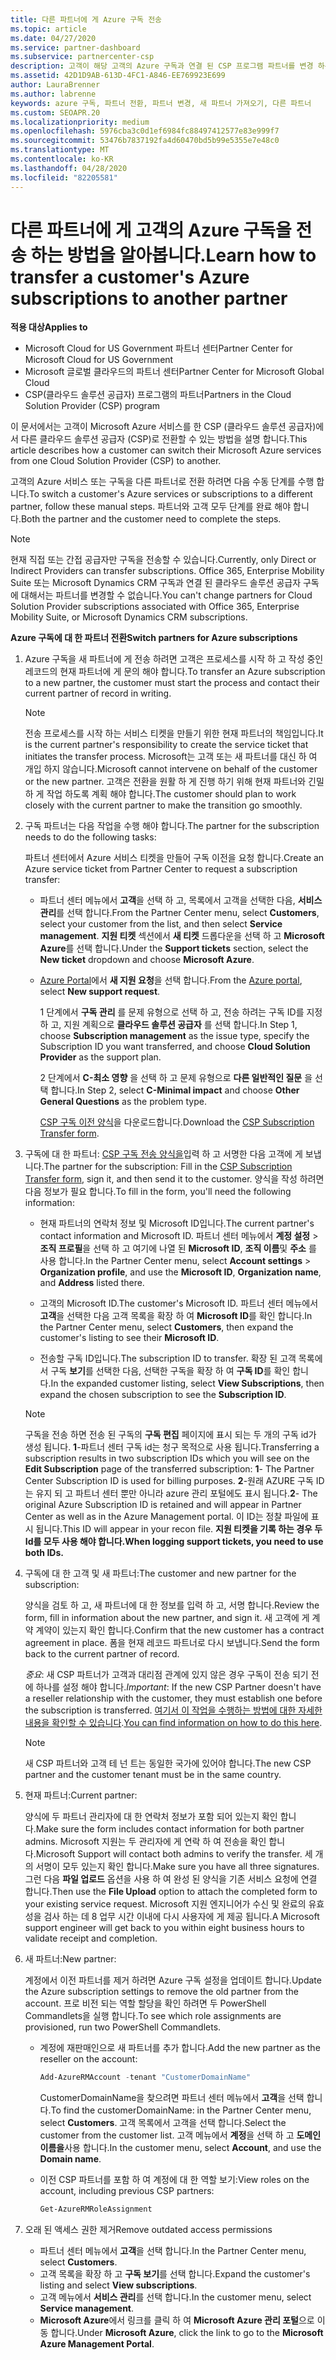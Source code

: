 ```yaml
---
title: 다른 파트너에 게 Azure 구독 전송
ms.topic: article
ms.date: 04/27/2020
ms.service: partner-dashboard
ms.subservice: partnercenter-csp
description: 고객이 해당 고객의 Azure 구독과 연결 된 CSP 프로그램 파트너를 변경 하는 데 도움을 주는 방법에 대해 알아봅니다.
ms.assetid: 42D1D9AB-613D-4FC1-A846-EE769923E699
author: LauraBrenner
ms.author: labrenne
keywords: azure 구독, 파트너 전환, 파트너 변경, 새 파트너 가져오기, 다른 파트너
ms.custom: SEOAPR.20
ms.localizationpriority: medium
ms.openlocfilehash: 5976cba3c0d1ef6984fc88497412577e83e999f7
ms.sourcegitcommit: 53476b7837192fa4d60470bd5b99e5355e7e48c0
ms.translationtype: MT
ms.contentlocale: ko-KR
ms.lasthandoff: 04/28/2020
ms.locfileid: "82205581"
---
```

# <a name="learn-how-to-transfer-a-customers-azure-subscriptions-to-another-partner"></a><span data-ttu-id="3333d-104">다른 파트너에 게 고객의 Azure 구독을 전송 하는 방법을 알아봅니다.</span><span class="sxs-lookup"><span data-stu-id="3333d-104">Learn how to transfer a customer's Azure subscriptions to another partner</span></span>

<span data-ttu-id="3333d-105">**적용 대상**</span><span class="sxs-lookup"><span data-stu-id="3333d-105">**Applies to**</span></span>

- <span data-ttu-id="3333d-106">Microsoft Cloud for US Government 파트너 센터</span><span class="sxs-lookup"><span data-stu-id="3333d-106">Partner Center for Microsoft Cloud for US Government</span></span>
- <span data-ttu-id="3333d-107">Microsoft 글로벌 클라우드의 파트너 센터</span><span class="sxs-lookup"><span data-stu-id="3333d-107">Partner Center for Microsoft Global Cloud</span></span>
- <span data-ttu-id="3333d-108">CSP(클라우드 솔루션 공급자) 프로그램의 파트너</span><span class="sxs-lookup"><span data-stu-id="3333d-108">Partners in the Cloud Solution Provider (CSP) program</span></span>

<span data-ttu-id="3333d-109">이 문서에서는 고객이 Microsoft Azure 서비스를 한 CSP (클라우드 솔루션 공급자)에서 다른 클라우드 솔루션 공급자 (CSP)로 전환할 수 있는 방법을 설명 합니다.</span><span class="sxs-lookup"><span data-stu-id="3333d-109">This article describes how a customer can switch their Microsoft Azure services from one Cloud Solution Provider (CSP) to another.</span></span>

<span data-ttu-id="3333d-110">고객의 Azure 서비스 또는 구독을 다른 파트너로 전환 하려면 다음 수동 단계를 수행 합니다.</span><span class="sxs-lookup"><span data-stu-id="3333d-110">To switch a customer's Azure services or subscriptions to a different partner, follow these manual steps.</span></span> <span data-ttu-id="3333d-111">파트너와 고객 모두 단계를 완료 해야 합니다.</span><span class="sxs-lookup"><span data-stu-id="3333d-111">Both the partner and the customer need to complete the steps.</span></span>

>[!Note]  
><span data-ttu-id="3333d-112">현재 직접 또는 간접 공급자만 구독을 전송할 수 있습니다.</span><span class="sxs-lookup"><span data-stu-id="3333d-112">Currently, only Direct or Indirect Providers can transfer subscriptions.</span></span>
><span data-ttu-id="3333d-113">Office 365, Enterprise Mobility Suite 또는 Microsoft Dynamics CRM 구독과 연결 된 클라우드 솔루션 공급자 구독에 대해서는 파트너를 변경할 수 없습니다.</span><span class="sxs-lookup"><span data-stu-id="3333d-113">You can't change partners for Cloud Solution Provider subscriptions associated with Office 365, Enterprise Mobility Suite, or Microsoft Dynamics CRM subscriptions.</span></span>

<span data-ttu-id="3333d-114">**Azure 구독에 대 한 파트너 전환**</span><span class="sxs-lookup"><span data-stu-id="3333d-114">**Switch partners for Azure subscriptions**</span></span>

1. <span data-ttu-id="3333d-115">Azure 구독을 새 파트너에 게 전송 하려면 고객은 프로세스를 시작 하 고 작성 중인 레코드의 현재 파트너에 게 문의 해야 합니다.</span><span class="sxs-lookup"><span data-stu-id="3333d-115">To transfer an Azure subscription to a new partner, the customer must start the process and contact their current partner of record in writing.</span></span>

   >[!Note]
   ><span data-ttu-id="3333d-116">전송 프로세스를 시작 하는 서비스 티켓을 만들기 위한 현재 파트너의 책임입니다.</span><span class="sxs-lookup"><span data-stu-id="3333d-116">It is the current partner's responsibility to create the service ticket that initiates the transfer process.</span></span> <span data-ttu-id="3333d-117">Microsoft는 고객 또는 새 파트너를 대신 하 여 개입 하지 않습니다.</span><span class="sxs-lookup"><span data-stu-id="3333d-117">Microsoft cannot intervene on behalf of the customer or the new partner.</span></span> <span data-ttu-id="3333d-118">고객은 전환을 원활 하 게 진행 하기 위해 현재 파트너와 긴밀 하 게 작업 하도록 계획 해야 합니다.</span><span class="sxs-lookup"><span data-stu-id="3333d-118">The customer should plan to work closely with the current partner to make the transition go smoothly.</span></span>

2. <span data-ttu-id="3333d-119">구독 파트너는 다음 작업을 수행 해야 합니다.</span><span class="sxs-lookup"><span data-stu-id="3333d-119">The partner for the subscription needs to do the following tasks:</span></span>

   <span data-ttu-id="3333d-120">파트너 센터에서 Azure 서비스 티켓을 만들어 구독 이전을 요청 합니다.</span><span class="sxs-lookup"><span data-stu-id="3333d-120">Create an Azure service ticket from Partner Center to request a subscription transfer:</span></span>

   - <span data-ttu-id="3333d-121">파트너 센터 메뉴에서 **고객**을 선택 하 고, 목록에서 고객을 선택한 다음, **서비스 관리**를 선택 합니다.</span><span class="sxs-lookup"><span data-stu-id="3333d-121">From the Partner Center menu, select **Customers**, select your customer from the list, and then select **Service management**.</span></span> <span data-ttu-id="3333d-122">**지원 티켓** 섹션에서 **새 티켓** 드롭다운을 선택 하 고 **Microsoft Azure**를 선택 합니다.</span><span class="sxs-lookup"><span data-stu-id="3333d-122">Under the **Support tickets** section, select the **New ticket** dropdown and choose **Microsoft Azure**.</span></span>

   - <span data-ttu-id="3333d-123">[Azure Portal](https://portal.azure.com)에서 **새 지원 요청**을 선택 합니다.</span><span class="sxs-lookup"><span data-stu-id="3333d-123">From the [Azure portal](https://portal.azure.com), select **New support request**.</span></span>

     <span data-ttu-id="3333d-124">1 단계에서 **구독 관리** 를 문제 유형으로 선택 하 고, 전송 하려는 구독 ID를 지정 하 고, 지원 계획으로 **클라우드 솔루션 공급자** 를 선택 합니다.</span><span class="sxs-lookup"><span data-stu-id="3333d-124">In Step 1, choose **Subscription management** as the issue type, specify the Subscription ID you want transferred, and choose **Cloud Solution Provider** as the support plan.</span></span>

     <span data-ttu-id="3333d-125">2 단계에서 **C-최소 영향** 을 선택 하 고 문제 유형으로 **다른 일반적인 질문** 을 선택 합니다.</span><span class="sxs-lookup"><span data-stu-id="3333d-125">In Step 2, select **C-Minimal impact** and choose **Other General Questions** as the problem type.</span></span>

     <span data-ttu-id="3333d-126">[CSP 구독 이전 양식](https://assets.windowsphone.com/5222c408-e546-4e01-b72a-2ec7d4c43d57/CSP_Subscription_Transfer_Form_Azure_InvariantCulture_Default.zip)을 다운로드합니다.</span><span class="sxs-lookup"><span data-stu-id="3333d-126">Download the [CSP Subscription Transfer form](https://assets.windowsphone.com/5222c408-e546-4e01-b72a-2ec7d4c43d57/CSP_Subscription_Transfer_Form_Azure_InvariantCulture_Default.zip).</span></span>

3. <span data-ttu-id="3333d-127">구독에 대 한 파트너: [CSP 구독 전송 양식을](https://assets.windowsphone.com/5222c408-e546-4e01-b72a-2ec7d4c43d57/CSP_Subscription_Transfer_Form_Azure_InvariantCulture_Default.zip)입력 하 고 서명한 다음 고객에 게 보냅니다.</span><span class="sxs-lookup"><span data-stu-id="3333d-127">The partner for the subscription: Fill in the [CSP Subscription Transfer form](https://assets.windowsphone.com/5222c408-e546-4e01-b72a-2ec7d4c43d57/CSP_Subscription_Transfer_Form_Azure_InvariantCulture_Default.zip), sign it, and then send it to the customer.</span></span> <span data-ttu-id="3333d-128">양식을 작성 하려면 다음 정보가 필요 합니다.</span><span class="sxs-lookup"><span data-stu-id="3333d-128">To fill in the form, you'll need the following information:</span></span>

   - <span data-ttu-id="3333d-129">현재 파트너의 연락처 정보 및 Microsoft ID입니다.</span><span class="sxs-lookup"><span data-stu-id="3333d-129">The current partner's contact information and Microsoft ID.</span></span> <span data-ttu-id="3333d-130">파트너 센터 메뉴에서 **계정 설정** &gt; **조직 프로필**을 선택 하 고 여기에 나열 된 **Microsoft ID**, **조직 이름**및 **주소** 를 사용 합니다.</span><span class="sxs-lookup"><span data-stu-id="3333d-130">In the Partner Center menu, select **Account settings** &gt; **Organization profile**, and use the **Microsoft ID**, **Organization name**, and **Address** listed there.</span></span>

   - <span data-ttu-id="3333d-131">고객의 Microsoft ID.</span><span class="sxs-lookup"><span data-stu-id="3333d-131">The customer's Microsoft ID.</span></span> <span data-ttu-id="3333d-132">파트너 센터 메뉴에서 **고객**을 선택한 다음 고객 목록을 확장 하 여 **Microsoft ID**를 확인 합니다.</span><span class="sxs-lookup"><span data-stu-id="3333d-132">In the Partner Center menu, select **Customers**, then expand the customer's listing to see their **Microsoft ID**.</span></span>

   - <span data-ttu-id="3333d-133">전송할 구독 ID입니다.</span><span class="sxs-lookup"><span data-stu-id="3333d-133">The subscription ID to transfer.</span></span> <span data-ttu-id="3333d-134">확장 된 고객 목록에서 구독 **보기**를 선택한 다음, 선택한 구독을 확장 하 여 **구독 ID**를 확인 합니다.</span><span class="sxs-lookup"><span data-stu-id="3333d-134">In the expanded customer listing, select **View Subscriptions**, then expand the chosen subscription to see the **Subscription ID**.</span></span>

   >[!Note]
   ><span data-ttu-id="3333d-135">구독을 전송 하면 전송 된 구독의 **구독 편집** 페이지에 표시 되는 두 개의 구독 id가 생성 됩니다. **1**-파트너 센터 구독 id는 청구 목적으로 사용 됩니다.</span><span class="sxs-lookup"><span data-stu-id="3333d-135">Transferring a subscription results in two subscription IDs which you will see on the **Edit Subscription** page of the transferred subscription: **1**- The Partner Center Subscription ID is used for billing purposes.</span></span> <span data-ttu-id="3333d-136">**2**-원래 AZURE 구독 ID는 유지 되 고 파트너 센터 뿐만 아니라 azure 관리 포털에도 표시 됩니다.</span><span class="sxs-lookup"><span data-stu-id="3333d-136">**2**-  The original Azure Subscription ID is retained and will appear in Partner Center as well as in the Azure Management portal.</span></span> <span data-ttu-id="3333d-137">이 ID는 정찰 파일에 표시 됩니다.</span><span class="sxs-lookup"><span data-stu-id="3333d-137">This ID will appear in your recon file.</span></span>  <span data-ttu-id="3333d-138">**지원 티켓을 기록 하는 경우 두 Id를 모두 사용 해야 합니다.**</span><span class="sxs-lookup"><span data-stu-id="3333d-138">**When logging support tickets, you need to use both IDs.**</span></span>

4. <span data-ttu-id="3333d-139">구독에 대 한 고객 및 새 파트너:</span><span class="sxs-lookup"><span data-stu-id="3333d-139">The customer and new partner for the subscription:</span></span>

   <span data-ttu-id="3333d-140">양식을 검토 하 고, 새 파트너에 대 한 정보를 입력 하 고, 서명 합니다.</span><span class="sxs-lookup"><span data-stu-id="3333d-140">Review the form, fill in information about the new partner, and sign it.</span></span> <span data-ttu-id="3333d-141">새 고객에 게 계약 계약이 있는지 확인 합니다.</span><span class="sxs-lookup"><span data-stu-id="3333d-141">Confirm that the new customer has a contract agreement in place.</span></span> <span data-ttu-id="3333d-142">폼을 현재 레코드 파트너로 다시 보냅니다.</span><span class="sxs-lookup"><span data-stu-id="3333d-142">Send the form back to the current partner of record.</span></span>

   <span data-ttu-id="3333d-143">*중요*: 새 CSP 파트너가 고객과 대리점 관계에 있지 않은 경우 구독이 전송 되기 전에 하나를 설정 해야 합니다.</span><span class="sxs-lookup"><span data-stu-id="3333d-143">*Important*: If the new CSP Partner doesn't have a reseller relationship with the customer, they must establish one before the subscription is transferred.</span></span> <span data-ttu-id="3333d-144">[여기서 이 작업을 수행하는 방법에 대한 자세한 내용을 확인할 수 있습니다](request-a-relationship-with-a-customer.md).</span><span class="sxs-lookup"><span data-stu-id="3333d-144">[You can find information on how to do this here](request-a-relationship-with-a-customer.md).</span></span>

   >[!Note]
   ><span data-ttu-id="3333d-145">새 CSP 파트너와 고객 테 넌 트는 동일한 국가에 있어야 합니다.</span><span class="sxs-lookup"><span data-stu-id="3333d-145">The new CSP partner and the customer tenant must be in the same country.</span></span> 

5. <span data-ttu-id="3333d-146">현재 파트너:</span><span class="sxs-lookup"><span data-stu-id="3333d-146">Current partner:</span></span>

   <span data-ttu-id="3333d-147">양식에 두 파트너 관리자에 대 한 연락처 정보가 포함 되어 있는지 확인 합니다.</span><span class="sxs-lookup"><span data-stu-id="3333d-147">Make sure the form includes contact information for both partner admins.</span></span> <span data-ttu-id="3333d-148">Microsoft 지원는 두 관리자에 게 연락 하 여 전송을 확인 합니다.</span><span class="sxs-lookup"><span data-stu-id="3333d-148">Microsoft Support will contact both admins to verify the transfer.</span></span> <span data-ttu-id="3333d-149">세 개의 서명이 모두 있는지 확인 합니다.</span><span class="sxs-lookup"><span data-stu-id="3333d-149">Make sure you have all three signatures.</span></span> <span data-ttu-id="3333d-150">그런 다음 **파일 업로드** 옵션을 사용 하 여 완성 된 양식을 기존 서비스 요청에 연결 합니다.</span><span class="sxs-lookup"><span data-stu-id="3333d-150">Then use the **File Upload** option to attach the completed form to your existing service request.</span></span> <span data-ttu-id="3333d-151">Microsoft 지원 엔지니어가 수신 및 완료의 유효성을 검사 하는 데 8 업무 시간 이내에 다시 사용자에 게 제공 됩니다.</span><span class="sxs-lookup"><span data-stu-id="3333d-151">A Microsoft support engineer will get back to you within eight business hours to validate receipt and completion.</span></span>

6. <span data-ttu-id="3333d-152">새 파트너:</span><span class="sxs-lookup"><span data-stu-id="3333d-152">New partner:</span></span>

   <span data-ttu-id="3333d-153">계정에서 이전 파트너를 제거 하려면 Azure 구독 설정을 업데이트 합니다.</span><span class="sxs-lookup"><span data-stu-id="3333d-153">Update the Azure subscription settings to remove the old partner from the account.</span></span> <span data-ttu-id="3333d-154">프로 비전 되는 역할 할당을 확인 하려면 두 PowerShell Commandlets을 실행 합니다.</span><span class="sxs-lookup"><span data-stu-id="3333d-154">To see which role assignments are provisioned, run two PowerShell Commandlets.</span></span>

   - <span data-ttu-id="3333d-155">계정에 재판매인으로 새 파트너를 추가 합니다.</span><span class="sxs-lookup"><span data-stu-id="3333d-155">Add the new partner as the reseller on the account:</span></span>

     ```powershell
     Add-AzureRMAccount -tenant "CustomerDomainName"
     ```

     <span data-ttu-id="3333d-156">CustomerDomainName을 찾으려면 파트너 센터 메뉴에서 **고객**을 선택 합니다.</span><span class="sxs-lookup"><span data-stu-id="3333d-156">To find the customerDomainName: in the Partner Center menu, select **Customers**.</span></span> <span data-ttu-id="3333d-157">고객 목록에서 고객을 선택 합니다.</span><span class="sxs-lookup"><span data-stu-id="3333d-157">Select the customer from the customer list.</span></span> <span data-ttu-id="3333d-158">고객 메뉴에서 **계정**을 선택 하 고 **도메인 이름을**사용 합니다.</span><span class="sxs-lookup"><span data-stu-id="3333d-158">In the customer menu, select **Account**, and use the **Domain name**.</span></span>

   - <span data-ttu-id="3333d-159">이전 CSP 파트너를 포함 하 여 계정에 대 한 역할 보기:</span><span class="sxs-lookup"><span data-stu-id="3333d-159">View roles on the account, including previous CSP partners:</span></span>

     ```powershell
     Get-AzureRMRoleAssignment
     ```

7. <span data-ttu-id="3333d-160">오래 된 액세스 권한 제거</span><span class="sxs-lookup"><span data-stu-id="3333d-160">Remove outdated access permissions</span></span>

   - <span data-ttu-id="3333d-161">파트너 센터 메뉴에서 **고객**을 선택 합니다.</span><span class="sxs-lookup"><span data-stu-id="3333d-161">In the Partner Center menu, select **Customers**.</span></span>
   - <span data-ttu-id="3333d-162">고객 목록을 확장 하 고 **구독 보기**를 선택 합니다.</span><span class="sxs-lookup"><span data-stu-id="3333d-162">Expand the customer's listing and select **View subscriptions**.</span></span>
   - <span data-ttu-id="3333d-163">고객 메뉴에서 **서비스 관리**를 선택 합니다.</span><span class="sxs-lookup"><span data-stu-id="3333d-163">In the customer menu, select **Service management**.</span></span>
   - <span data-ttu-id="3333d-164">**Microsoft Azure**에서 링크를 클릭 하 여 **Microsoft Azure 관리 포털**으로 이동 합니다.</span><span class="sxs-lookup"><span data-stu-id="3333d-164">Under **Microsoft Azure**, click the link to go to the **Microsoft Azure Management Portal**.</span></span>